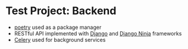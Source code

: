 # Test Project: Backend
- [poetry](https://python-poetry.org/) used as a package manager
- RESTful API implemented with [Django](https://docs.djangoproject.com/en/4.0/)
and [Django Ninja](https://django-ninja.rest-framework.com/) frameworks
- [Celery](https://docs.celeryq.dev/en/stable/getting-started/introduction.html) used for background services
